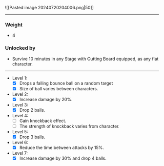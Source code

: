 ![[Pasted image 20240720204006.png|50]]

---
### Weight
- 4
### Unlocked by
- Survive 10 minutes in any Stage with Cutting Board equipped, as any flat character.
---
- Level 1:
	- [x] Drops a falling bounce ball on a random target
	- [x] Size of ball varies between characters.
- Level 2:
	- [x] Increase damage by 20%.
- Level 3:
	- [x] Drop 2 balls.
- Level 4:
	- [ ] Gain knockback effect. 
	- [ ] The strength of knockback varies from character.
- Level 5:
	- [x] Drop 3 balls.
- Level 6:
	- [x] Reduce the time between attacks by 15%.
- Level 7:
	- [x] Increase damage by 30% and drop 4 balls. 